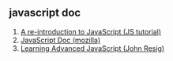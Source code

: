 ## javascript doc
1. [A re-introduction to JavaScript (JS tutorial)](https://developer.mozilla.org/en-US/docs/Web/JavaScript/A_re-introduction_to_JavaScript)  
2. [JavaScript Doc (mozilla)](https://developer.mozilla.org/en-US/docs/Web/JavaScript)
3. [Learning Advanced JavaScript (John Resig)](https://johnresig.com/apps/learn/)